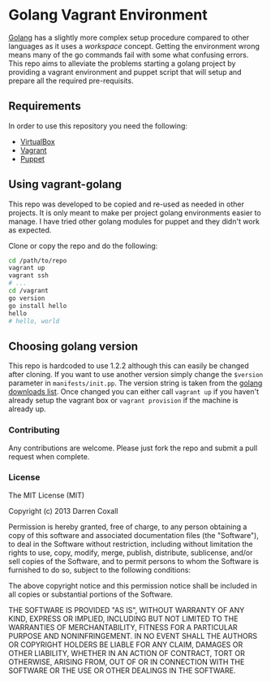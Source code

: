 # Golang Vagrant Environment
[Golang](http://golang.org/) has a slightly more complex setup procedure compared to other languages as it uses a *workspace*
concept. Getting the environment wrong means many of the go commands fail with some what confusing errors.
This repo aims to alleviate the problems starting a golang project by providing a vagrant environment and puppet script
that will setup and prepare all the required pre-requisits.

## Requirements
In order to use this repository you need the following:

- [VirtualBox](https://www.virtualbox.org/)
- [Vagrant](http://www.vagrantup.com/)
- [Puppet](http://docs.puppetlabs.com/guides/installation.html)

## Using vagrant-golang
This repo was developed to be copied and re-used as needed in other projects. It is only meant to make per project golang
environments easier to manage. I have tried other golang modules for puppet and they didn't work as expected.

Clone or copy the repo and do the following:
```bash
cd /path/to/repo
vagrant up
vagrant ssh
# ...
cd /vagrant
go version
go install hello
hello
# hello, world
```

## Choosing golang version
This repo is hardcoded to use 1.2.2 although this can easily be changed after cloning. If you want to use another version simply
change the `$version` parameter in `manifests/init.pp`. The version string is taken from the
[golang downloads list](https://code.google.com/p/go/wiki/Downloads). Once changed you can either call `vagrant up` if you
haven't already setup the vagrant box or `vagrant provision` if the machine is already up.

### Contributing
Any contributions are welcome. Please just fork the repo and submit a pull request when complete.

### License
The MIT License (MIT)

Copyright (c) 2013 Darren Coxall

Permission is hereby granted, free of charge, to any person obtaining a copy
of this software and associated documentation files (the "Software"), to deal
in the Software without restriction, including without limitation the rights
to use, copy, modify, merge, publish, distribute, sublicense, and/or sell
copies of the Software, and to permit persons to whom the Software is
furnished to do so, subject to the following conditions:

The above copyright notice and this permission notice shall be included in
all copies or substantial portions of the Software.

THE SOFTWARE IS PROVIDED "AS IS", WITHOUT WARRANTY OF ANY KIND, EXPRESS OR
IMPLIED, INCLUDING BUT NOT LIMITED TO THE WARRANTIES OF MERCHANTABILITY,
FITNESS FOR A PARTICULAR PURPOSE AND NONINFRINGEMENT. IN NO EVENT SHALL THE
AUTHORS OR COPYRIGHT HOLDERS BE LIABLE FOR ANY CLAIM, DAMAGES OR OTHER
LIABILITY, WHETHER IN AN ACTION OF CONTRACT, TORT OR OTHERWISE, ARISING FROM,
OUT OF OR IN CONNECTION WITH THE SOFTWARE OR THE USE OR OTHER DEALINGS IN
THE SOFTWARE.
